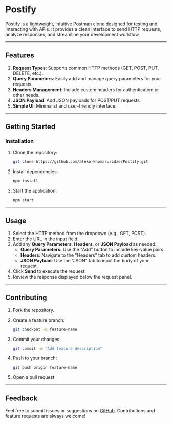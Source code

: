 
# Postify

Postify is a lightweight, intuitive Postman clone designed for testing and interacting with APIs. It provides a clean interface to send HTTP requests, analyze responses, and streamline your development workflow.

---

## Features

1. **Request Types**: Supports common HTTP methods (GET, POST, PUT, DELETE, etc.).
2. **Query Parameters**: Easily add and manage query parameters for your requests.
3. **Headers Management**: Include custom headers for authentication or other needs.
4. **JSON Payload**: Add JSON payloads for POST/PUT requests.
5. **Simple UI**: Minimalist and user-friendly interface.

---

## Getting Started

### Installation

1. Clone the repository:

   ```bash
   git clone https://github.com/aleko-khomasuridze/Postify.git
   ```

2. Install dependencies:

   ```bash
   npm install
   ```

3. Start the application:

   ```bash
   npm start
   ```

---

## Usage

1. Select the HTTP method from the dropdown (e.g., GET, POST).
2. Enter the URL in the input field.
3. Add any **Query Parameters**, **Headers**, or **JSON Payload** as needed:
   - **Query Parameters**: Use the "Add" button to include key-value pairs.
   - **Headers**: Navigate to the "Headers" tab to add custom headers.
   - **JSON Payload**: Use the "JSON" tab to input the body of your request.
4. Click **Send** to execute the request.
5. Review the response displayed below the request panel.

---

## Contributing

1. Fork the repository.
2. Create a feature branch:

   ```bash
   git checkout -b feature-name
   ```

3. Commit your changes:

   ```bash
   git commit -m "Add feature description"
   ```

4. Push to your branch:

   ```bash
   git push origin feature-name
   ```

5. Open a pull request.

---

## Feedback

Feel free to submit issues or suggestions on [GitHub](https://github.com/yourusername/postify/issues). Contributions and feature requests are always welcome!
